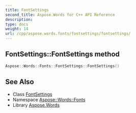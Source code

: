 ```yaml
---
title: FontSettings
second_title: Aspose.Words for C++ API Reference
description: 
type: docs
weight: 14
url: /cpp/aspose.words.fonts/fontsettings/fontsettings/
---
```

## FontSettings::FontSettings method




```cpp
Aspose::Words::Fonts::FontSettings::FontSettings()
```

## See Also

* Class [FontSettings](../)
* Namespace [Aspose::Words::Fonts](../../)
* Library [Aspose.Words](../../../)
